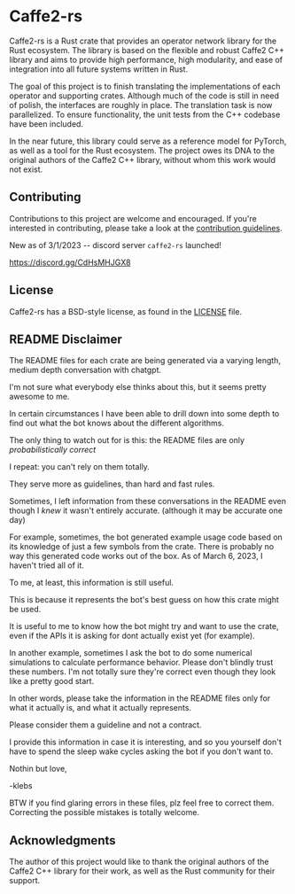 # Caffe2-rs

Caffe2-rs is a Rust crate that provides an
operator network library for the Rust
ecosystem. The library is based on the flexible
and robust Caffe2 C++ library and aims to provide
high performance, high modularity, and ease of
integration into all future systems written in
Rust.

The goal of this project is to finish translating
the implementations of each operator and
supporting crates. Although much of the code is
still in need of polish, the interfaces are
roughly in place. The translation task is now
parallelized. To ensure functionality, the unit
tests from the C++ codebase have been included.

In the near future, this library could serve as
a reference model for PyTorch, as well as a tool
for the Rust ecosystem. The project owes its DNA
to the original authors of the Caffe2 C++ library,
without whom this work would not exist.

## Contributing

Contributions to this project are welcome and
encouraged. If you're interested in contributing,
please take a look at the [contribution guidelines](CONTRIBUTING.md).

New as of 3/1/2023 -- discord server `caffe2-rs`
launched!

https://discord.gg/CdHsMHJGX8

## License

Caffe2-rs has a BSD-style license, as found in the
[LICENSE](LICENSE) file.

## README Disclaimer
The README files for each crate are being
generated via a varying length, medium depth
conversation with chatgpt.

I'm not sure what everybody else thinks about
this, but it seems pretty awesome to me.

In certain circumstances I have been able to drill
down into some depth to find out what the bot
knows about the different algorithms.

The only thing to watch out for is this: the
README files are only *probabilistically correct*

I repeat: you can't rely on them totally. 

They serve more as guidelines, than hard and fast
rules.

Sometimes, I left information from these
conversations in the README even though I *knew*
it wasn't entirely accurate. (although it may be
accurate one day)

For example, sometimes, the bot generated example
usage code based on its knowledge of just a few
symbols from the crate.  There is probably no way
this generated code works out of the box.   As of
March 6, 2023, I haven't tried all of it.

To me, at least, this information is still useful. 

This is because it represents the bot's best guess
on how this crate might be used.  

It is useful to me to know how the bot might try
and want to use the crate, even if the APIs it is
asking for dont actually exist yet (for example).  

In another example, sometimes I ask the bot to do
some numerical simulations to calculate
performance behavior.  Please don't blindly trust
these numbers.  I'm not totally sure they're
correct even though they look like a pretty good
start.

In other words, please take the information in the
README files only for what it actually is, and
what it actually represents.  

Please consider them a guideline and not
a contract.

I provide this information in case it is
interesting, and so you yourself don't have to
spend the sleep wake cycles asking the bot if you
don't want to.

Nothin but love,

-klebs

BTW if you find glaring errors in these files, plz
feel free to correct them.  Correcting the
possible mistakes is totally welcome.


## Acknowledgments

The author of this project would like to thank the
original authors of the Caffe2 C++ library for
their work, as well as the Rust community for
their support.
